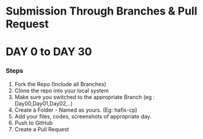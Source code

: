 # Submission Through Branches & Pull Request

# DAY 0 to DAY 30

### Steps

1. Fork the Repo (Include all Branches)
2. Clone the repo into your local system
3. Make sure you switched to the appropriate Branch (eg : Day00,Day01,Day02,..)
4. Create a Folder - Named as yours. (Eg: hafis-cp)
5. Add your files, codes, screenshots of appropriate day.
6. Push to GitHub
7. Create a Pull Request
